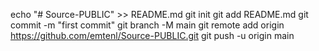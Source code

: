 echo "# Source-PUBLIC" >> README.md
git init
git add README.md
git commit -m "first commit"
git branch -M main
git remote add origin https://github.com/emtenl/Source-PUBLIC.git
git push -u origin main

